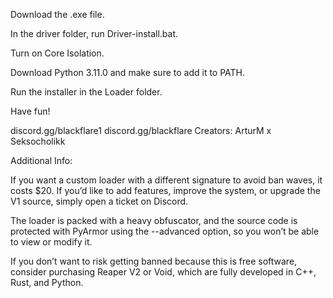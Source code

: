 Download the .exe file.

In the driver folder, run Driver-install.bat.

Turn on Core Isolation.

Download Python 3.11.0 and make sure to add it to PATH.

Run the installer in the Loader folder.

Have fun!


discord.gg/blackflare1
discord.gg/blackflare 
Creators: ArturM x Seksocholikk

Additional Info:

If you want a custom loader with a different signature to avoid ban waves, it costs $20. If you’d like to add features, improve the system, or upgrade the V1 source, simply open a ticket on Discord.

The loader is packed with a heavy obfuscator, and the source code is protected with PyArmor using the --advanced option, so you won’t be able to view or modify it.

If you don’t want to risk getting banned because this is free software, consider purchasing Reaper V2 or Void, which are fully developed in C++, Rust, and Python.
